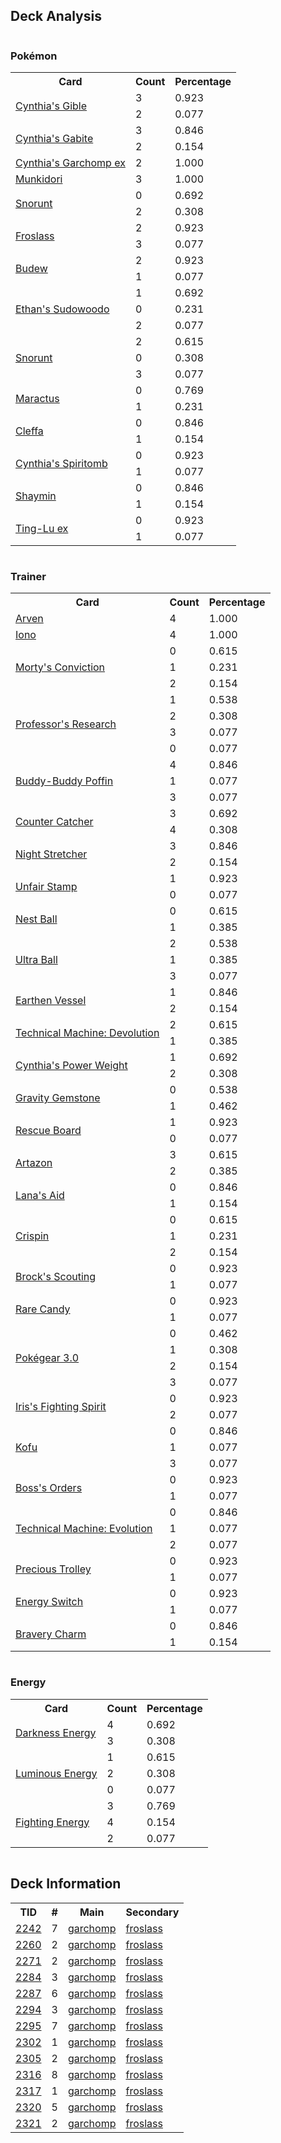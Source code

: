 
## Deck Analysis

<div style="display: flex; flex-wrap: wrap;">
<div style="flex: 1; margin-right: 10px;">
<h3>Pokémon</h3><table><tr><th>Card</th><th>Count</th><th>Percentage</th></tr><tr><td rowspan='2'><a href='https://limitlesstcg.com/cards/jp/SV9a/42?translate=en'>Cynthia's Gible</a></td><td>3</td><td>0.923</td></tr><tr><td>2</td><td>0.077</td></tr><tr><td rowspan='2'><a href='https://limitlesstcg.com/cards/jp/SV9a/43?translate=en'>Cynthia's Gabite</a></td><td>3</td><td>0.846</td></tr><tr><td>2</td><td>0.154</td></tr><tr><td rowspan='1'><a href='https://limitlesstcg.com/cards/jp/SV9a/44?translate=en'>Cynthia's Garchomp ex</a></td><td>2</td><td>1.000</td></tr><tr><td rowspan='1'><a href='https://limitlesstcg.com/cards/TWM/95'>Munkidori</a></td><td>3</td><td>1.000</td></tr><tr><td rowspan='2'><a href='https://limitlesstcg.com/cards/PAR/37'>Snorunt</a></td><td>0</td><td>0.692</td></tr><tr><td>2</td><td>0.308</td></tr><tr><td rowspan='2'><a href='https://limitlesstcg.com/cards/TWM/53'>Froslass</a></td><td>2</td><td>0.923</td></tr><tr><td>3</td><td>0.077</td></tr><tr><td rowspan='2'><a href='https://limitlesstcg.com/cards/PRE/4'>Budew</a></td><td>2</td><td>0.923</td></tr><tr><td>1</td><td>0.077</td></tr><tr><td rowspan='3'><a href='https://limitlesstcg.com/cards/jp/SV9a/41?translate=en'>Ethan's Sudowoodo</a></td><td>1</td><td>0.692</td></tr><tr><td>0</td><td>0.231</td></tr><tr><td>2</td><td>0.077</td></tr><tr><td rowspan='3'><a href='https://limitlesstcg.com/cards/TWM/51'>Snorunt</a></td><td>2</td><td>0.615</td></tr><tr><td>0</td><td>0.308</td></tr><tr><td>3</td><td>0.077</td></tr><tr><td rowspan='2'><a href='https://limitlesstcg.com/cards/jp/SV9/6?translate=en'>Maractus</a></td><td>0</td><td>0.769</td></tr><tr><td>1</td><td>0.231</td></tr><tr><td rowspan='2'><a href='https://limitlesstcg.com/cards/OBF/80'>Cleffa</a></td><td>0</td><td>0.846</td></tr><tr><td>1</td><td>0.154</td></tr><tr><td rowspan='2'><a href='https://limitlesstcg.com/cards/jp/SV9a/50?translate=en'>Cynthia's Spiritomb</a></td><td>0</td><td>0.923</td></tr><tr><td>1</td><td>0.077</td></tr><tr><td rowspan='2'><a href='https://limitlesstcg.com/cards/jp/SV9a/6?translate=en'>Shaymin</a></td><td>0</td><td>0.846</td></tr><tr><td>1</td><td>0.154</td></tr><tr><td rowspan='2'><a href='https://limitlesstcg.com/cards/PAL/127'>Ting-Lu ex</a></td><td>0</td><td>0.923</td></tr><tr><td>1</td><td>0.077</td></tr></table>
</div><div style='flex: 1; margin-right: 10px;'><h3>Trainer</h3><table><tr><th>Card</th><th>Count</th><th>Percentage</th></tr><tr><td rowspan='1'><a href='https://limitlesstcg.com/cards/OBF/186'>Arven</a></td><td>4</td><td>1.000</td></tr><tr><td rowspan='1'><a href='https://limitlesstcg.com/cards/PAL/185'>Iono</a></td><td>4</td><td>1.000</td></tr><tr><td rowspan='3'><a href='https://limitlesstcg.com/cards/TEF/155'>Morty's Conviction</a></td><td>0</td><td>0.615</td></tr><tr><td>1</td><td>0.231</td></tr><tr><td>2</td><td>0.154</td></tr><tr><td rowspan='4'><a href='https://limitlesstcg.com/cards/SVI/189'>Professor's Research</a></td><td>1</td><td>0.538</td></tr><tr><td>2</td><td>0.308</td></tr><tr><td>3</td><td>0.077</td></tr><tr><td>0</td><td>0.077</td></tr><tr><td rowspan='3'><a href='https://limitlesstcg.com/cards/TEF/144'>Buddy-Buddy Poffin</a></td><td>4</td><td>0.846</td></tr><tr><td>1</td><td>0.077</td></tr><tr><td>3</td><td>0.077</td></tr><tr><td rowspan='2'><a href='https://limitlesstcg.com/cards/PAR/160'>Counter Catcher</a></td><td>3</td><td>0.692</td></tr><tr><td>4</td><td>0.308</td></tr><tr><td rowspan='2'><a href='https://limitlesstcg.com/cards/SFA/61'>Night Stretcher</a></td><td>3</td><td>0.846</td></tr><tr><td>2</td><td>0.154</td></tr><tr><td rowspan='2'><a href='https://limitlesstcg.com/cards/TWM/165'>Unfair Stamp</a></td><td>1</td><td>0.923</td></tr><tr><td>0</td><td>0.077</td></tr><tr><td rowspan='2'><a href='https://limitlesstcg.com/cards/SVI/181'>Nest Ball</a></td><td>0</td><td>0.615</td></tr><tr><td>1</td><td>0.385</td></tr><tr><td rowspan='3'><a href='https://limitlesstcg.com/cards/SVI/196'>Ultra Ball</a></td><td>2</td><td>0.538</td></tr><tr><td>1</td><td>0.385</td></tr><tr><td>3</td><td>0.077</td></tr><tr><td rowspan='2'><a href='https://limitlesstcg.com/cards/PAR/163'>Earthen Vessel</a></td><td>1</td><td>0.846</td></tr><tr><td>2</td><td>0.154</td></tr><tr><td rowspan='2'><a href='https://limitlesstcg.com/cards/PAR/177'>Technical Machine: Devolution</a></td><td>2</td><td>0.615</td></tr><tr><td>1</td><td>0.385</td></tr><tr><td rowspan='2'><a href='https://limitlesstcg.com/cards/jp/SV9a/60?translate=en'>Cynthia's Power Weight</a></td><td>1</td><td>0.692</td></tr><tr><td>2</td><td>0.308</td></tr><tr><td rowspan='2'><a href='https://limitlesstcg.com/cards/SCR/137'>Gravity Gemstone</a></td><td>0</td><td>0.538</td></tr><tr><td>1</td><td>0.462</td></tr><tr><td rowspan='2'><a href='https://limitlesstcg.com/cards/TEF/159'>Rescue Board</a></td><td>1</td><td>0.923</td></tr><tr><td>0</td><td>0.077</td></tr><tr><td rowspan='2'><a href='https://limitlesstcg.com/cards/PAL/171'>Artazon</a></td><td>3</td><td>0.615</td></tr><tr><td>2</td><td>0.385</td></tr><tr><td rowspan='2'><a href='https://limitlesstcg.com/cards/TWM/155'>Lana's Aid</a></td><td>0</td><td>0.846</td></tr><tr><td>1</td><td>0.154</td></tr><tr><td rowspan='3'><a href='https://limitlesstcg.com/cards/SCR/133'>Crispin</a></td><td>0</td><td>0.615</td></tr><tr><td>1</td><td>0.231</td></tr><tr><td>2</td><td>0.154</td></tr><tr><td rowspan='2'><a href='https://limitlesstcg.com/cards/jp/SV9/96?translate=en'>Brock's Scouting</a></td><td>0</td><td>0.923</td></tr><tr><td>1</td><td>0.077</td></tr><tr><td rowspan='2'><a href='https://limitlesstcg.com/cards/SVI/191'>Rare Candy</a></td><td>0</td><td>0.923</td></tr><tr><td>1</td><td>0.077</td></tr><tr><td rowspan='4'><a href='https://limitlesstcg.com/cards/SVI/186'>Pokégear 3.0</a></td><td>0</td><td>0.462</td></tr><tr><td>1</td><td>0.308</td></tr><tr><td>2</td><td>0.154</td></tr><tr><td>3</td><td>0.077</td></tr><tr><td rowspan='2'><a href='https://limitlesstcg.com/cards/jp/SV9/94?translate=en'>Iris's Fighting Spirit</a></td><td>0</td><td>0.923</td></tr><tr><td>2</td><td>0.077</td></tr><tr><td rowspan='3'><a href='https://limitlesstcg.com/cards/SCR/138'>Kofu</a></td><td>0</td><td>0.846</td></tr><tr><td>1</td><td>0.077</td></tr><tr><td>3</td><td>0.077</td></tr><tr><td rowspan='2'><a href='https://limitlesstcg.com/cards/PAL/172'>Boss's Orders</a></td><td>0</td><td>0.923</td></tr><tr><td>1</td><td>0.077</td></tr><tr><td rowspan='3'><a href='https://limitlesstcg.com/cards/PAR/178'>Technical Machine: Evolution</a></td><td>0</td><td>0.846</td></tr><tr><td>1</td><td>0.077</td></tr><tr><td>2</td><td>0.077</td></tr><tr><td rowspan='2'><a href='https://limitlesstcg.com/cards/SSP/185'>Precious Trolley</a></td><td>0</td><td>0.923</td></tr><tr><td>1</td><td>0.077</td></tr><tr><td rowspan='2'><a href='https://limitlesstcg.com/cards/SVI/173'>Energy Switch</a></td><td>0</td><td>0.923</td></tr><tr><td>1</td><td>0.077</td></tr><tr><td rowspan='2'><a href='https://limitlesstcg.com/cards/PAL/173'>Bravery Charm</a></td><td>0</td><td>0.846</td></tr><tr><td>1</td><td>0.154</td></tr></table>
</div><div style='flex: 1; margin-right: 10px;'><h3>Energy</h3><table><tr><th>Card</th><th>Count</th><th>Percentage</th></tr><tr><td rowspan='2'><a href='https://limitlesstcg.com/cards/SVE/15'>Darkness Energy</a></td><td>4</td><td>0.692</td></tr><tr><td>3</td><td>0.308</td></tr><tr><td rowspan='3'><a href='https://limitlesstcg.com/cards/PAL/191'>Luminous Energy</a></td><td>1</td><td>0.615</td></tr><tr><td>2</td><td>0.308</td></tr><tr><td>0</td><td>0.077</td></tr><tr><td rowspan='3'><a href='https://limitlesstcg.com/cards/SVE/14'>Fighting Energy</a></td><td>3</td><td>0.769</td></tr><tr><td>4</td><td>0.154</td></tr><tr><td>2</td><td>0.077</td></tr></table>
</div></div>

## Deck Information

<table>
<tr><th>TID</th><th>#</th><th>Main</th><th>Secondary</th></tr>
<tr><td><a href='https://limitlesstcg.com/tournaments/jp/2242'>2242</a></td><td>7</td><td><a href='https://limitlesstcg.com/decks/list/jp/33609'>garchomp</a></td><td><a href='https://limitlesstcg.com/decks/list/jp/33609'>froslass</a></td></tr><tr><td><a href='https://limitlesstcg.com/tournaments/jp/2260'>2260</a></td><td>2</td><td><a href='https://limitlesstcg.com/decks/list/jp/33856'>garchomp</a></td><td><a href='https://limitlesstcg.com/decks/list/jp/33856'>froslass</a></td></tr><tr><td><a href='https://limitlesstcg.com/tournaments/jp/2271'>2271</a></td><td>2</td><td><a href='https://limitlesstcg.com/decks/list/jp/34021'>garchomp</a></td><td><a href='https://limitlesstcg.com/decks/list/jp/34021'>froslass</a></td></tr><tr><td><a href='https://limitlesstcg.com/tournaments/jp/2284'>2284</a></td><td>3</td><td><a href='https://limitlesstcg.com/decks/list/jp/34227'>garchomp</a></td><td><a href='https://limitlesstcg.com/decks/list/jp/34227'>froslass</a></td></tr><tr><td><a href='https://limitlesstcg.com/tournaments/jp/2287'>2287</a></td><td>6</td><td><a href='https://limitlesstcg.com/decks/list/jp/34278'>garchomp</a></td><td><a href='https://limitlesstcg.com/decks/list/jp/34278'>froslass</a></td></tr><tr><td><a href='https://limitlesstcg.com/tournaments/jp/2294'>2294</a></td><td>3</td><td><a href='https://limitlesstcg.com/decks/list/jp/34387'>garchomp</a></td><td><a href='https://limitlesstcg.com/decks/list/jp/34387'>froslass</a></td></tr><tr><td><a href='https://limitlesstcg.com/tournaments/jp/2295'>2295</a></td><td>7</td><td><a href='https://limitlesstcg.com/decks/list/jp/34406'>garchomp</a></td><td><a href='https://limitlesstcg.com/decks/list/jp/34406'>froslass</a></td></tr><tr><td><a href='https://limitlesstcg.com/tournaments/jp/2302'>2302</a></td><td>1</td><td><a href='https://limitlesstcg.com/decks/list/jp/34510'>garchomp</a></td><td><a href='https://limitlesstcg.com/decks/list/jp/34510'>froslass</a></td></tr><tr><td><a href='https://limitlesstcg.com/tournaments/jp/2305'>2305</a></td><td>2</td><td><a href='https://limitlesstcg.com/decks/list/jp/34558'>garchomp</a></td><td><a href='https://limitlesstcg.com/decks/list/jp/34558'>froslass</a></td></tr><tr><td><a href='https://limitlesstcg.com/tournaments/jp/2316'>2316</a></td><td>8</td><td><a href='https://limitlesstcg.com/decks/list/jp/34738'>garchomp</a></td><td><a href='https://limitlesstcg.com/decks/list/jp/34738'>froslass</a></td></tr><tr><td><a href='https://limitlesstcg.com/tournaments/jp/2317'>2317</a></td><td>1</td><td><a href='https://limitlesstcg.com/decks/list/jp/34747'>garchomp</a></td><td><a href='https://limitlesstcg.com/decks/list/jp/34747'>froslass</a></td></tr><tr><td><a href='https://limitlesstcg.com/tournaments/jp/2320'>2320</a></td><td>5</td><td><a href='https://limitlesstcg.com/decks/list/jp/34799'>garchomp</a></td><td><a href='https://limitlesstcg.com/decks/list/jp/34799'>froslass</a></td></tr><tr><td><a href='https://limitlesstcg.com/tournaments/jp/2321'>2321</a></td><td>2</td><td><a href='https://limitlesstcg.com/decks/list/jp/34812'>garchomp</a></td><td><a href='https://limitlesstcg.com/decks/list/jp/34812'>froslass</a></td></tr></table>